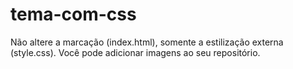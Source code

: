 # tema-com-css
Não altere a marcação (index.html), somente a estilização externa (style.css). Você pode adicionar imagens ao seu repositório.
